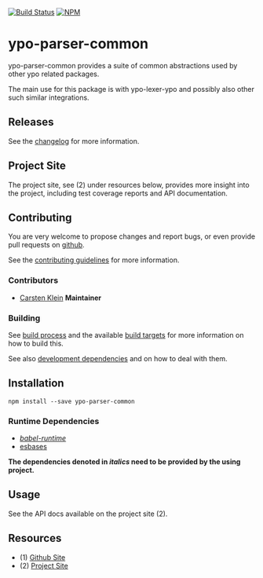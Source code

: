 [![Build Status](https://travis-ci.org/coldrye-es/ypo-parser-common.svg?branch=master)](https://travis-ci.org/coldrye-es/ypo-parser-common)
[![NPM](https://nodei.co/npm/ypo-parser-common.png?mini=true)](https://nodei.co/npm/ypo-parser-common/)

# ypo-parser-common

ypo-parser-common provides a suite of common abstractions used by other ypo related packages.

The main use for this package is with ypo-lexer-ypo and possibly also other such similar integrations.


## Releases

See the [changelog](https://github.com/coldrye-es/ypo-parser-common/blob/master/CHANGELOG.md) for more information.


## Project Site

The project site, see (2) under resources below, provides more insight into the project,
including test coverage reports and API documentation.


## Contributing

You are very welcome to propose changes and report bugs, or even provide pull
requests on [github](https://github.com/coldrye-es/ypo-parser-common).

See the [contributing guidelines](https://github.com/coldrye-es/ypo-parser-common/blob/master/CONTRIBUTING.md) for more information.


### Contributors

 - [Carsten Klein](https://github.com/silkentrance) **Maintainer**


### Building

See [build process](https://github.com/coldrye-es/esmake#build-process) and the available [build targets](https://github.com/coldrye-es/esmake#makefilesoftwarein)
for more information on how to build this.

See also [development dependencies](https://github.com/coldrye-es/esmake#development-dependencies) and on how to deal with them.


## Installation

``npm install --save ypo-parser-common``


### Runtime Dependencies

 - _[babel-runtime](https://github.com/babel/babel)_
 - [esbases](https://github.com/coldrye-es/esbases)

**The dependencies denoted in _italics_ need to be provided by the using project.**


## Usage

See the API docs available on the project site (2).


## Resources

 - (1) [Github Site](https://github.com/coldrye-es/ypo-parser-common)
 - (2) [Project Site](http://ypo.es.coldrye.eu)

